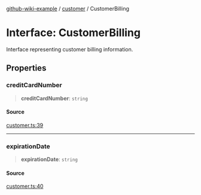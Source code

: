 [github-wiki-example](../wiki/Home) / [customer](../wiki/customer) / CustomerBilling

# Interface: CustomerBilling

Interface representing customer billing information.

## Properties

### creditCardNumber

> **creditCardNumber**: `string`

#### Source

[customer.ts:39](https://github.com/tgreyuk/typedoc-plugin-markdown-examples/blob/f2f7ac0/examples/04-typedoc-github-wiki-theme/src/customer.ts#L39)

***

### expirationDate

> **expirationDate**: `string`

#### Source

[customer.ts:40](https://github.com/tgreyuk/typedoc-plugin-markdown-examples/blob/f2f7ac0/examples/04-typedoc-github-wiki-theme/src/customer.ts#L40)
